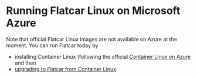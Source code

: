 # Running Flatcar Linux on Microsoft Azure

Note that official Flatcar Linux images are not available on Azure at the moment. You can run Flatcar today by

* installing Container Linux (following the official [Container Linux on Azure](https://github.com/coreos/docs/blob/master/os/booting-on-azure.md) and then
* [upgrading to Flatcar from Container Linux](./update-from-container-linux.md).
